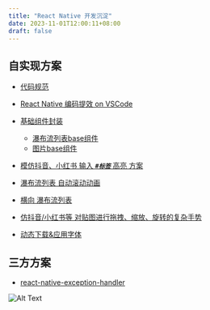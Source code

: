 ```yaml
---
title: "React Native 开发沉淀"
date: 2023-11-01T12:00:11+08:00
draft: false
---
```



## 自实现方案


* [代码规范](../code-standards/)


* [React Native 编码提效 on VSCode](../vscode-efficient/)


* [基础组件封装](../base-components/)
	* [瀑布流列表base组件](../base-components/#瀑布流列表base组件)
	* [图片base组件](../base-components/#图片base组件)


* [模仿抖音、小红书 输入 ***`#标签`*** 高亮 方案](../douyin-label-input/)


* [瀑布流列表 自动滚动动画](../waterfall-list-autoscroll/)


* [横向 瀑布流列表]()


* [仿抖音/小红书等 对贴图进行拖拽、缩放、旋转的复杂手势]()


* [动态下载&应用字体]()





## 三方方案

* [react-native-exception-handler](https://github.com/a7ul/react-native-exception-handler)



![Alt Text](images/2.jpg)  

